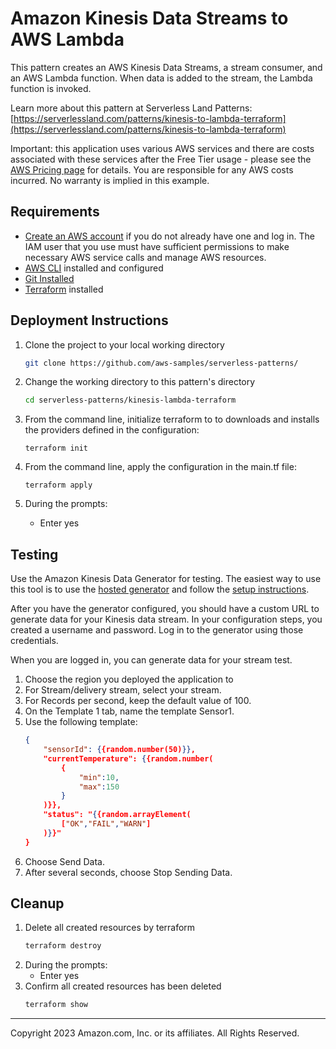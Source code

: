 # Amazon Kinesis Data Streams to AWS Lambda

This pattern creates an AWS Kinesis Data Streams, a stream consumer, and an AWS Lambda function. When data is added to the stream, the Lambda function is invoked.

Learn more about this pattern at Serverless Land Patterns: [https://serverlessland.com/patterns/kinesis-to-lambda-terraform](https://serverlessland.com/patterns/kinesis-to-lambda-terraform)

Important: this application uses various AWS services and there are costs associated with these services after the Free Tier usage - please see the [AWS Pricing page](https://aws.amazon.com/pricing/) for details. You are responsible for any AWS costs incurred. No warranty is implied in this example.

## Requirements

* [Create an AWS account](https://portal.aws.amazon.com/gp/aws/developer/registration/index.html) if you do not already have one and log in. The IAM user that you use must have sufficient permissions to make necessary AWS service calls and manage AWS resources.
* [AWS CLI](https://docs.aws.amazon.com/cli/latest/userguide/install-cliv2.html) installed and configured
* [Git Installed](https://git-scm.com/book/en/v2/Getting-Started-Installing-Git)
* [Terraform](https://learn.hashicorp.com/tutorials/terraform/install-cli?in=terraform/aws-get-started) installed

## Deployment Instructions

1. Clone the project to your local working directory

   ```sh
   git clone https://github.com/aws-samples/serverless-patterns/ 
   ```

2. Change the working directory to this pattern's directory

   ```sh
   cd serverless-patterns/kinesis-lambda-terraform
   ```

1. From the command line, initialize terraform to  to downloads and installs the providers defined in the configuration:
    ```
    terraform init
    ```
1. From the command line, apply the configuration in the main.tf file:
    ```
    terraform apply
    ```
1. During the prompts:

   - Enter yes

## Testing

Use the Amazon Kinesis Data Generator for testing. The easiest way to use this tool is to use the [hosted generator](https://awslabs.github.io/amazon-kinesis-data-generator/web/producer.html) and follow the [setup instructions](https://awslabs.github.io/amazon-kinesis-data-generator/web/help.html).

After you have the generator configured, you should have a custom URL to generate data for your Kinesis data stream. In your configuration steps, you created a username and password. Log in to the generator using those credentials.

When you are logged in, you can generate data for your stream test.

1. Choose the region you deployed the application to
2. For Stream/delivery stream, select your stream.
3. For Records per second, keep the default value of 100.
4. On the Template 1 tab, name the template Sensor1.
5. Use the following template:
    ```JSON
    {
        "sensorId": {{random.number(50)}},
        "currentTemperature": {{random.number(
            {
                "min":10,
                "max":150
            }
        )}},
        "status": "{{random.arrayElement(
            ["OK","FAIL","WARN"]
        )}}"
    }
    ```
6. Choose Send Data.
7. After several seconds, choose Stop Sending Data.

## Cleanup

1. Delete all created resources by terraform
    ```bash
    terraform destroy
    ```
2. During the prompts:
    * Enter yes
3. Confirm all created resources has been deleted
    ```bash
    terraform show
    ```

----
Copyright 2023 Amazon.com, Inc. or its affiliates. All Rights Reserved.
